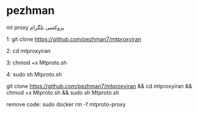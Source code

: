 # pezhman
mt proxy   پروکسی تلگرام


1: git clone https://github.com/pezhman7/mtproxyiran

2: cd mtproxyiran

3: chmod +x Mtproto.sh

4: sudo sh Mtproto.sh

 git clone https://github.com/pezhman7/mtproxyiran && cd mtproxyiran && chmod +x Mtproto.sh && sudo sh Mtproto.sh

remove code: sudo docker rm -f mtproto-proxy    
